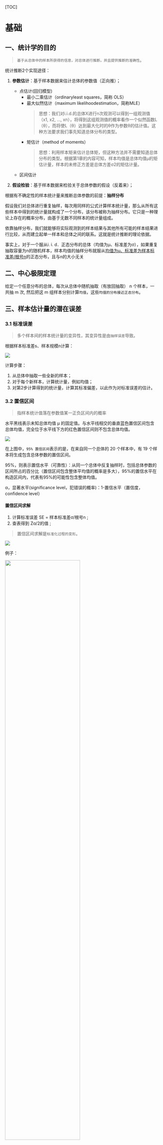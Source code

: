 [TOC]

# 基础

## 一、统计学的目的

>`基于从总体中的样本所获得的信息，对总体进行推断，并且提供推断的准确性`。

统计推断2个实现途径：
1. **参数估计**：基于样本数据来估计总体的参数值（正向推）；
   - 点估计(回归模型)
     - 最小二乘估计（ordinaryleast squares，简称 OLS）
     - 最大似然估计（maximum likelihoodestimation，简称MLE） 
       > 思想：我们对i.i.d.的总体X进行n次观测可以得到一组观测值（x1, x2, …, xn），将得到这组观测值的概率看作一个似然函数L（θ），而将使L（θ）达到最大化时的θ作为参数θ的估计值。这种方法要求我们事先知道总体分布的类型。
     - 矩估计（method of moments）
       > 思想：利用样本矩来估计总体矩，但这种方法并不需要知道总体分布的类型。根据第1章的内容可知，样本均值是总体均值μ的矩估计量，样本的未修正方差是总体方差σ2的矩估计量。
   - 区间估计
    

2. **假设检验**：基于样本数据来检验关于总体参数的假设（反着来）；

根据有不确定性的样本统计量来推断总体参数的前提：**抽样分布**

假设我们对总体进行重复抽样，每次用同样的公式计算样本统计量，那么从所有这些样本中得到的统计量就构成了一个分布，该分布被称为抽样分布。它只是一种理论上存在的概率分布，由基于无数不同样本的统计量组成。

依靠抽样分布，我们就能够将实际观测到的样本结果与其他所有可能的样本结果进行比较，从而建立起单一样本和总体之间的联系。这就是统计推断的理论依据。

事实上，对于一个服从i. i. d．正态分布的总体（均值为μ、标准差为σ），如果重复抽取容量为n的随机样本，样本均值的抽样分布就服从<u>均值为μ、标准差为样本标准差/根号n</u>的正态分布，且与n的大小无关
## 二、中心极限定理

给定一个任意分布的总体，每次从总体中随机抽取（有放回抽取） n 个样本，一共抽 m 次, 然后把这 m 组样本分别计算`均值`，这些`均值的分布接近正态分布`。

## 三、样本估计量的潜在误差

### 3.1 标准误差

>多个样本间的样本统计量的变异性，其变异性是由`抽样误差`导致。

根据样本标准差s、样本规模n计算：

![](https://files.catbox.moe/3zibir.png)

计算步骤：

1. 从总体中抽取一些全新的样本；
2. 对于每个新样本，计算统计量，例如均值；
3. 对第2步计算得到的统计量，计算其标准偏差，以此作为对标准误差的估计。

### 3.2 置信区间

> 指样本统计值落在参数值某一正负区间内的概率

水平黑线表示未知总体均值 µ 的固定值。与水平线相交的垂直蓝色置信区间包含总体均值，完全位于水平线下方的红色置信区间则不包含总体均值。

![](https://files.catbox.moe/suzp0t.png)

在上图中，`95% 置信区间`表示的是，在来自同一个总体的 20 个样本中，有 19 个样本将生成包含总体参数的置信区间。

95%，则表示置信水平（可靠性）：从同一个总体中反复抽样时，包括总体参数的区间所占的百分比（置信区间包含整体平均值的概率是多大），95%的置信水平在构造区间内，代表有95%的可能性包含整体均值。

α，显著水平(significance level，犯错误的概率)：1-置信水平（置信度，confidence level）

#### 置信区间求解

1. 计算标准误差 SE = 样本标准差σ/根号n ;
2. 查表得到 Zα/2的值 ;

> 置信区间求解是`标准化过程的变形`。
> 
![](https://files.catbox.moe/w9g3eq.png)

例子：

<img src=https://files.catbox.moe/rhk8ma.png width=70% />



### 3.3 标准化

将数据转换为z分数（即标准化或归一化数据），并`不会使数据符合正态分布`（很多统计课本都描述为“利用标准化转化为正态分布”......）。

它只是将数据转化到与标准正态分布相同的尺度上，通常是`为了对比`。

![](https://files.catbox.moe/x495y2.png)

![](https://files.catbox.moe/3bhl48.png)

## 四、区间估计

**区间估计**，就是根据样本指标和抽样误差推断总体指标的可能范围，得到的就是一个`置信区间`。其包括3部分内容：

- 估计值；
- 可能范围的大小；
- 总体指标落在这个可能范围的概率；

### 4.1 不同情况下的区间估计

#### 整体服从正态分布

1. 总体方差已知，求u的置信区间

2. 总体方差未知，求u的置信区间

   **用样本方差替代总体方差，服从t分布**

   ![](https://files.catbox.moe/0nfxq3.png)

    则：

   ![](https://files.catbox.moe/xykhgj.png)

    以1－α置信水平保证的置信区间为：

   ![](https://files.catbox.moe/nj3xoq.png)

    例题：

   ![](https://files.catbox.moe/vl6yue.png)

#### 整体为非正态分布/总体分布未知

1. 总体方差已知

    根据中心极限定理，当n很大时(经验上n>30为大样本)，统计量η就近似服从标准正态分布：

    ![](https://files.catbox.moe/9cyewg.png)

    例题：

    ![](https://files.catbox.moe/shllhs.png)

2. 总体方差未知

    样本方差替代总体方差，只要是大样本，就可以以标准正态分布近似作为统计量η的抽样分布

## 五、假设检验

>先对总体的特征作出某种假设，然后通过抽样研究的统计推理，对此假设应该被拒绝还是接受作出推断。

假设检验是用来`判断样本与样本，样本与总体的差异`是由`抽样误差引起`还是`本质差别`造成的统计推断方法。

*从目的出发看，假设检验就是根据研究目的提出某种假设，然后利用收集的样本信息，去推断这一假设是否成立。*

产生差异的原因有2种：

  1. 几个样本均数（或率）`来自同一总体`，其差别仅仅`由于抽样误差即偶然性所造成`；
  2. 几个样本均数（或率）`来自不同总体`，其差别`不仅由抽样误差造成`，而`主要是由实验因素不同引起的`。

目的：**排除抽样误差的影响，区分差别在统计上是否成立，并了解事件发生的概率。**

### 5.1 基本原理

   1. 先假设总体某项假设成立，计算其会导致什么结果产生。若导致不合理现象产生，则拒绝原先的假设。若并不导致不合理的现象产生，则不能拒绝原先假设，从而接受原先假设。

   2. 不合理现象产生，并非指形式逻辑上的绝对矛盾，而是基于`小概率原理`：<u>概率很小的事件在一次试验中几乎是不可能发生的，若发生了，就是不合理的。</u>

那多小的概率才算小呢？

可将概率不超过0.05的事件称为“小概率事件”，在假设检验中常记这个概率为α，称为`显著性水平`。

### 5.2 基本思想

假设检验的基本思想是`小概率反证法思想`

- `小概率思想`是指小概率事件（P<0.01或P<0.05）,**在一次试验中基本上不会发生**。

- `反证法思想`是先提出假设(检验假设H0)，再用适当的统计方法确定假设成立的可能性大小，如可能性小，则认为假设不成立，若可能性大，则还不能认为假设不成立。

![](https://files.catbox.moe/hb61z4.png)

完备假设：

  1. 原假设 H0（null hypothesis，无效假设） ：研究者想收集证据予以`反对`的假设（做假设只是为了推翻假设，为了搞事情！）
  2. 备则假设 H1（alternative hypothesis，对立假设）：研究者想收集证据予以`支持`的假设

### 5.3 基本步骤

1. 陈述零假设；
2. 陈述备择假设；
3. 确定 alpha 值；
4. 找到和 alpha 水平相关的 Z 分数；
5. 根据公式计算检验统计量；
6. 如果检验统计量的值比 alpha 水平的 Z 分数小（或 p 值小于 alpha 值），拒绝零假设；否则，接受零假设。

### 5.4 p值

>在原假设H0成立的条件下，所得到的与样本观察结果相同或更为极端结果的概率。

结果由随机所导致的概率（<u>给定一个随机模型，模型所给出的结果与观测结果同样极端的概率。</u>）

如果P值很小，说明原假设H0的发生概率很小，可认为是小概率事件，当P值小到一定程度时，就有理由拒绝原假设H0的成立。

但是，*P值的大小并不能代表所检验的差异的大小，也就是说P值越小，并不能说明差异越大。*

p值并不能测量所研究的假设为真的概率，也不测量仅通过随机性生成数据的概率。

### 5.5 显著性水平

Significance Level

在进行假设检验时，事先就应该确定`可允许的小概率的标准`作为判断的界限，这个小概率标准称为显著性水平（定义多小的概率才叫小概率）。

由于假设检验是根据样本提供的信息进行推断的，也就有犯错误的可能。<u>当原假设正确，但却把它当成错误的加以拒绝</u>，犯这种错误的概率用α表示（**I类错误**）。

统计上把α称为假设检验中的显著性水平，也就是**决策中所面临的风险**。

### 5.6 两类错误

显著性检验（假设检验）的基本功能就是`防止被随机性愚弄`。我们通常可以通过`构造显著性检验去最小化第一类错误`。

换句话说，显著性检验可以用于确定观测到的效果是否落在零假设模型的`随机变异`范围内。也就是说，想知道差异是不是因随机性导致，还是本身的差异导致。

- 第一类错误：错误地得出一个效果是统计显著的结论（实际上没差别，眼瞎了~）
- 第二类错误：错误地将一个为真的效果归结为由随机导致的（错过了，可惜了~）

![](https://files.catbox.moe/wouyyc.png)

事实上，`第二类错误并不是一种错误，它是由于判断样本的规模过小，而无法检测到效果`。

![](https://files.catbox.moe/fhv670.png)

## 六、重抽样

### 6.1 自助法

bootstrap，有放回地抽样。

#### 原理

容量为n的样本是总体的一个估计（n趋于无穷，则样本即可认为是总体），样本的经验分布函数是总体分布函数的估计（n趋于无穷，则经验分布函数即可认为是总体分布函数）。

假设基于样本的统计量是thetaM。把样本当总体进行蒙特卡洛抽样（resample重抽样），获得B（B必须最够大，一般至少为1000）个重抽样样本。基于这B个重取样本可以得到B个统计量，这B个统计量是对样本统计量thetaM（样本当作总体的话，则thetaM其实是样本总体的一个参数）的一个估计。B个统计量的频率分布可以认为是统计量thetaM的抽样分布的估计。基于这个估计的抽样分布就可以对统计量thetaM进行统计推断。

由以上原理可知，<u>自助法的一个前提条件就是样本必须是总体的一个`优良估计（真正的随机抽样并且样本容量不能太低）`</u>，否则自助法的结果不可靠。

- 自助法抽样`迭代次数越多`，对标准误差或置信区间的估计就越准；
- 自助法可以在`不使用数学近似`的情况下（很多时候我们不知道统计量的分布），估计统计量的抽样分布；

#### 自助法在建模上的应用

在自助数据上（对行进行抽样）运行多个树模型，得到的结果进行平均（分类则是投票），也叫bagging(bootstrap aggregating（自助法聚合）)

### 6.2 置换检验

置换检验，是Fisher提出的一种基于大量计算，利用样本数据的随机排列（置换检验的核心思想，故名Permutation test），进行统计推断的方法。因其对总体分布自由，特别`适合用于总体分布未知的小样本数据`，以及一些常规方法难以使用的假设检验情况。

>将两组或多组样本组合在一起，并将观测值随机地（或穷尽地）重新分配给重抽样。

#### 原理

  在零假设成立情况下，根据研究目的构造一个检验统计量（如均值，方差等），对样本进行随机抽样并根据排列组合进行随机分组，每次分组均可以计算得到一个检验统计量，由于排列组合次数较多，因此可以得到许多检验统计量，模拟检验统计量的分布，然后求出该分布中出现观察样本的均值（原始均值）及更极端样本的概率p，通过和显著性α比较，做出统计推断。

另外一种描述：
  要对一个假设进行置换检验，首先要将从A组和B组（当然还可以包括其他组，例如C、D……）中得到的分组结果组合在一起。这就是`零假设的逻辑`，<u>即无论处理指定给哪个组，都是无差别的</u>。然后，我们从`组合集中`随机抽取出各个组，并查看组间的差异情况，实现对假设的检验。

#### 具体步骤

1. 提出原假设，如A组（m个元素）和B组（n个元素）没有差异；
2. 计算统计量，如两组的均值之差μ0=μA−μB；
3. 将所有样本随机排序并根据A和B组的数目随机分组，计算统计量μ；
4. 重复步骤3，直到所有排列组合计算统计量完毕；
5. 最后将步骤4得到的所有统计量按照从小到大排列后构成分布，观察步骤2计算得到的观察样本μ0落在该分布的位置（如95%的置信区间：一倍方差内），并计算小于该观察值的所有统计量的数目占所有统计量数目的比例p，若p落在置信区间内（双侧检验）则接收原假设，否则拒绝；
6. 如果第3步骤是将所有可能性都计算了的话，则是精确检验；如果只取了计算了部分组合，则是近似结果，这时一般用蒙特卡罗模拟（Monte Carlo simulation）的方法进行置换检验；
7. 置换检验和参数检验都计算了统计量，但是前者是跟置换观测数据后获得的经验分布进行比较，后者则是跟理论分布进行比较。

<center><font size=2> 示例：差异在随机变异的范围内

（统计量的频率分布可近似于统计量抽样分布的估计） </font></center>

![](https://files.catbox.moe/8tizrk.png)

查看`所观测到的组间差异`，并与`置换差异`进行对比：

- 如果观测到的差异位于`置换差异内`，那么置换检验的结果并不能证实任何事情，因为观测到的差异落在偶然可能产生之差异的范围内。也就是说，<u>差异是随机产生的</u>。
- 如果观测到的差异大部分落在`置换分布之外`，那么我们就可以得出“与随机性无关”这一结论。也就是说，<u>差异是统计显著的</u>。

#### 优缺点

- 优点
  - 不需要知道基础数据的分布
  - 对数据类型没要求
- 缺点
  - 不适合传统分析方法条件的数据，比如小样本数据等

## 七、t 检验

>用于统计量服从正态分布，但方差未知的情况。

广泛用于`描述样本统计量的分布`，样本的规模越大，t分布就越趋向于正态分布形状。

### 7.1 前提条件

要求`样本服从正态分布或近似正态分布`

- 如果不符合，则可利用一些变换（取对数、开根号、倒数等等）将其转化为服从正态分布的数据；
- 如若还是不满足正态分布，只能利用`非参数检验`方法。
- 如果样本量大于30的时候，可认为数据近似正态分布。

### 7.2 常用场景

#### 单样本均值检验（One-sample t-test）

`总体方差未知`、正态或近似正态数据，单样本的均值是否与已知总体均值相等

1、均值标准化（转化为标准正态）：
在使用t分布时，为了排除规模因素的影响，必须`对检验统计量做标准化处理`。
![](https://files.catbox.moe/gnsyx2.png)

2、构造T统计量
分子为标准正态变量，分母为卡方变量除以它自由度后开根号。
![](https://files.catbox.moe/zk91pl.png)

3、检验

![](https://files.catbox.moe/xa5byk.png)

#### 两独立样本均值检验（Independent two-sample t-test）

两对独立的正态或近似正态的样本，其均值是否相等（根据总体方差是否相等分类讨论）

构造统计量过程与单样本均值检验类似：

![](https://files.catbox.moe/yi30vz.png)

##### 1、 总体方差相等且未知

![](https://files.catbox.moe/t563gb.png)
Sp为两样本的合并标准差：
![](https://files.catbox.moe/oru66r.png)

![](https://files.catbox.moe/xi1c4u.png)

##### 2、 总体方差不等且未知（或一无所知）

![](https://files.catbox.moe/5zn8io.png)

#### 配对样本均值检验（Dependent t-test for paired samples）

一对配对样本（`总体方差相等`）的均值的差，是否等于某一个值

构造方法与单样本均值检验类似，针对的检验指标为配对样本的均值之差d：

![](https://files.catbox.moe/98lnvn.png)

#### 回归系数的显著性检验（t-test for regression coefficient significance）

回归模型的解释变量对被解释变量是否有显著影响。

这里不给出证明过程（有些复杂，很多没看懂）：

![](https://files.catbox.moe/h5qs90.png)

>所有的显著性检验都要求指定一个检验统计量去测量所关注的效果，并确定观测到的效果是否落在随机变异的范围内

常见分布：

![20211223094011](https://cdn.jsdelivr.net/gh/xihuishawpy/PicBad@main/blogs/pictures/20211223094011.png)

-------------------------------

参考：

1. <http://pkuebm.bjmu.edu.cn/a/xinwentongzhi/xinwendongtai/2020/0729/165.html>
2. <https://zhuanlan.zhihu.com/p/104351327>
3. <https://zhuanlan.zhihu.com/p/100509201>
4. <https://www.plob.org/article/3176.html>(置换检验)
5. <https://zhuanlan.zhihu.com/p/138711532?from_voters_page=true>
6. https://zhuanlan.zhihu.com/p/74698448
7. https://zhuanlan.zhihu.com/p/88649121


